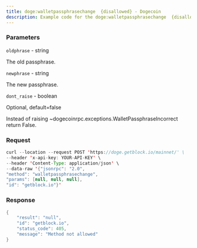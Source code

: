 ```yaml
---
title: doge:walletpassphrasechange  {disallowed} - Dogecoin
description: Example code for the doge:walletpassphrasechange  {disallowed} json-rpc method. Сomplete guide on how to use doge:walletpassphrasechange  {disallowed} json-rpc in GetBlock.io Web3 documentation.
---
```


### Parameters


`oldphrase` - string

The old passphrase.

`newphrase` - string

The new passphrase.

`dont_raise` - boolean

Optional, default=false

Instead of raising ~dogecoinrpc.exceptions.WalletPassphraseIncorrect
return False.

### Request

``` java
curl --location --request POST 'https://doge.getblock.io/mainnet/' \
--header 'x-api-key: YOUR-API-KEY' \
--header 'Content-Type: application/json' \
--data-raw '{"jsonrpc": "2.0",
"method": "walletpassphrasechange",
"params": [null, null, null],
"id": "getblock.io"}'
```

###  Response

``` java
{
    "result": "null",
    "id": "getblock.io",
    "status_code": 405,
    "message": "Method not allowed"
}
```

